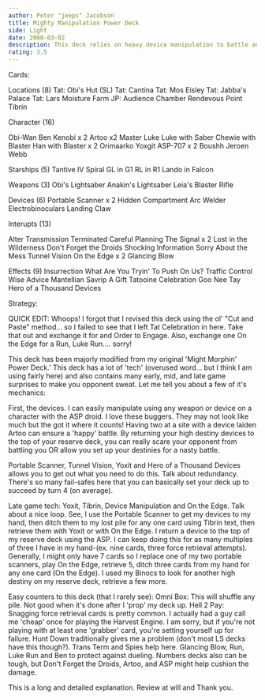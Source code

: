 ```yaml
---
author: Peter "jeeps" Jacobson
title: Mighty Manipulation Power Deck
side: Light
date: 2000-03-02
description: This deck relies on heavy device manipulation to battle and retrieve force.  Fun to play and tournament ready.
rating: 3.5
---
```

Cards: 

Locations (8)
Tat: Obi's Hut (SL)
Tat: Cantina
Tat: Mos Eisley
Tat: Jabba's Palace
Tat: Lars Moisture Farm
JP: Audience Chamber
Rendevous Point
Tibrin

Character (16)

Obi-Wan
Ben Kenobi x 2
Artoo x2
Master Luke
Luke with Saber
Chewie with Blaster
Han with Blaster x 2
Orimaarko
Yoxgit
ASP-707 x 2
Boushh
Jeroen Webb

Starships (5)
Tantive IV
Spiral
GL in G1
RL in R1
Lando in Falcon

Weapons (3)
Obi's Lightsaber
Anakin's Lightsaber
Leia's Blaster Rifle

Devices (6)
Portable Scanner x 2
Hidden Compartment
Arc Welder
Electrobinoculars
Landing Claw

Interupts (13)

Alter
Transmission Terminated
Careful Planning
The Signal x 2
Lost in the Wilderness
Don't Forget the Droids
Shocking Information
Sorry About the Mess
Tunnel Vision
On the Edge x 2
Glancing Blow

Effects (9)
Insurrection
What Are You Tryin' To Push On Us?
Traffic Control
Wise Advice
Mantellian Savrip
A Gift
Tatooine Celebration
Goo Nee Tay
Hero of a Thousand Devices 

Strategy: 

QUICK EDIT:  Whoops!  I forgot that I revised this deck using the ol' "Cut and Paste" method... so I failed to see that I left Tat Celebration in here.  Take that out and exchange it for and Order to Engage.  Also, exchange one On the Edge for a Run, Luke Run....  sorry!

This deck has been majorly modified from my original 'Might Morphin' Power Deck.'  This deck has a lot of 'tech' (overused word... but I think I am using fairly here) and also contains many early, mid, and late game surprises to make you opponent sweat.  Let me tell you about a few of it's mechanics:

First, the devices.  I can easily manipulate using any weapon or device on a character with the ASP droid.  I love these buggers.  They may not look like much but the got it where it counts!	Having two at a site with a device laiden Artoo can ensure a 'happy' battle.	By returning your high destiny devices to the top of your reserve deck, you can really scare your opponent from battling you OR allow you set up your destinies for a nasty battle.

Portable Scanner, Tunnel Vision, Yoxit and Hero of a Thousand Devices allows you to get out what you need to do this.  Talk about redundancy.  There's so many fail-safes here that you can basically set your deck up to succeed by turn 4 (on average).

Late game tech:  Yoxit, Tibrin, Device Manipulation and On the Edge.  Talk about a nice loop. See, I use the Portable Scanner to get my devices to my hand, then ditch them to my lost pile for any one card using Tibrin text, then retrieve them with Yoxit or with On the Edge.  I return a device to the top of my reserve deck using the ASP.  I can keep doing this for as many multiples of three I have in my hand-(ex. nine cards, three force retrieval attempts).  Generally, I might only have 7 cards so I replace one of my two portable scanners, play On the Edge, retrieve 5, ditch three cards from my hand for any one card (On the Edge).  I used my Binocs to look for another high destiny on my reserve deck, retrieve a few more.

Easy counters to this deck (that I rarely see):
Omni Box:  This will shuffle any pile.	Not good when it's done after I 'prop' my deck up.
Hell 2 Pay:  Snagging force retrieval cards is pretty common.  I actually had a guy call me 'cheap' once for playing the Harvest Engine.  I am sorry, but if you're not playing with at least one 'grabber' card, you're setting yourself up for failure.
Hunt Down traditionally gives me a problem (don't most LS decks have this though?).  Trans Term and Spies help here.  Glancing Blow, Run, Luke Run and Ben to protect against dueling.
Numbers decks also can be tough, but Don't Forget the Droids, Artoo, and ASP might help cushion the damage.

This is a long and detailed explanation.  Review at will and Thank you.  